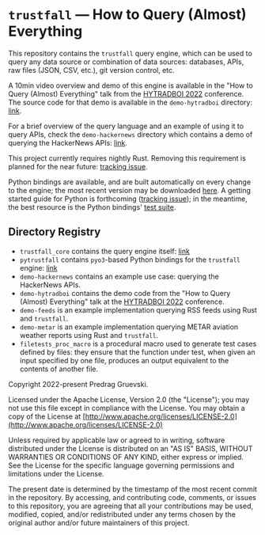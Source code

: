 # `trustfall` — How to Query (Almost) Everything

This repository contains the `trustfall` query engine, which can be used to query any data source
or combination of data sources: databases, APIs, raw files (JSON, CSV, etc.), git version control,
etc.

A 10min video overview and demo of this engine is available in
the "How to Query (Almost) Everything" talk from the [HYTRADBOI 2022](https://www.hytradboi.com/)
conference. The source code for that demo is available in the `demo-hytradboi` directory:
[link](https://github.com/obi1kenobi/trustfall/tree/main/demo-hytradboi).

For a brief overview of the query language and an example of using it to query APIs, check the
`demo-hackernews` directory which contains a demo of querying the HackerNews APIs: [link](https://github.com/obi1kenobi/trustfall/tree/main/demo-hackernews).

This project currently requires nightly Rust. Removing this requirement is planned for the near future: [tracking issue](https://github.com/obi1kenobi/trustfall/issues/15).

Python bindings are available, and are built automatically on every change to the engine; the most recent version may be downloaded [here](https://github.com/obi1kenobi/trustfall/releases). A getting started guide for Python is
forthcoming ([tracking issue](https://github.com/obi1kenobi/trustfall/issues/16)); in the meantime,
the best resource is the Python bindings'
[test suite](https://github.com/obi1kenobi/trustfall/blob/main/pytrustfall/pytrustfall/tests/test_execution.py).

## Directory Registry

- `trustfall_core` contains the query engine itself: [link](https://github.com/obi1kenobi/trustfall/tree/main/trustfall_core)
- `pytrustfall` contains `pyo3`-based Python bindings for the `trustfall` engine: [link](https://github.com/obi1kenobi/trustfall/tree/main/pytrustfall)
- `demo-hackernews` contains an example use case: querying the HackerNews APIs.
- `demo-hytradboi` contains the demo code from the "How to Query (Almost) Everything" talk
  at the [HYTRADBOI 2022](https://www.hytradboi.com/) conference.
- `demo-feeds` is an example implementation querying RSS feeds using Rust and `trustfall`.
- `demo-metar` is an example implementation querying METAR aviation weather reports using Rust
  and `trustfall`.
- `filetests_proc_macro` is a procedural macro used to generate test cases defined by files:
  they ensure that the function under test, when given an input specified by one file,
  produces an output equivalent to the contents of another file.

Copyright 2022-present Predrag Gruevski.

Licensed under the Apache License, Version 2.0 (the "License");
you may not use this file except in compliance with the License.
You may obtain a copy of the License at
[http://www.apache.org/licenses/LICENSE-2.0](http://www.apache.org/licenses/LICENSE-2.0)

Unless required by applicable law or agreed to in writing, software
distributed under the License is distributed on an "AS IS" BASIS,
WITHOUT WARRANTIES OR CONDITIONS OF ANY KIND, either express or implied.
See the License for the specific language governing permissions and
limitations under the License.

The present date is determined by the timestamp of the most recent commit in the repository.
By accessing, and contributing code, comments, or issues to this repository,
you are agreeing that all your contributions may be used, modified, copied, and/or redistributed
under any terms chosen by the original author and/or future maintainers of this project.
